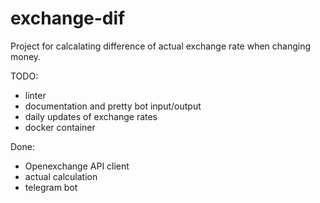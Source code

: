 # exchange-dif

Project for calcalating difference of actual exchange rate when changing money.

TODO:

- linter
- documentation and pretty bot input/output
- daily updates of exchange rates
- docker container

Done:

- Openexchange API client
- actual calculation
- telegram bot
